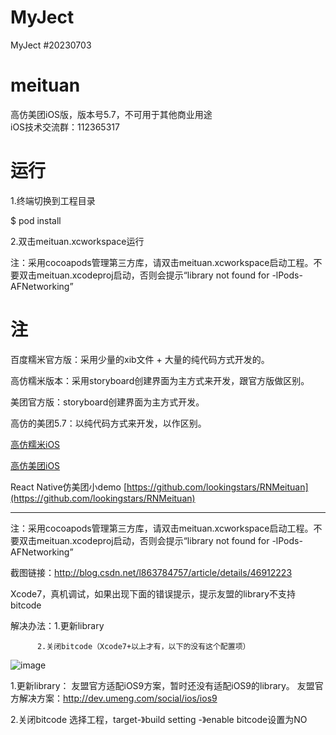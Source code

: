 # MyJect
MyJect
#20230703
# meituan
高仿美团iOS版，版本号5.7，不可用于其他商业用途  
iOS技术交流群：112365317  

# 运行
1.终端切换到工程目录  

$ pod install  

2.双击meituan.xcworkspace运行  

注：采用cocoapods管理第三方库，请双击meituan.xcworkspace启动工程。不要双击meituan.xcodeproj启动，否则会提示“library not found for -lPods-AFNetworking”

# 注
百度糯米官方版：采用少量的xib文件 + 大量的纯代码方式开发的。  

高仿糯米版本：采用storyboard创建界面为主方式来开发，跟官方版做区别。  

美团官方版：storyboard创建界面为主方式开发。  

高仿的美团5.7：以纯代码方式来开发，以作区别。  

[高仿糯米iOS](https://github.com/lookingstars/nuomi)  

[高仿美团iOS](https://github.com/lookingstars/meituan)  

React Native仿美团小demo [https://github.com/lookingstars/RNMeituan](https://github.com/lookingstars/RNMeituan)

---


注：采用cocoapods管理第三方库，请双击meituan.xcworkspace启动工程。不要双击meituan.xcodeproj启动，否则会提示“library not found for -lPods-AFNetworking”

截图链接：http://blog.csdn.net/l863784757/article/details/46912223


Xcode7，真机调试，如果出现下面的错误提示，提示友盟的library不支持bitcode

解决办法：1.更新library

          2.关闭bitcode（Xcode7+以上才有，以下的没有这个配置项）

![image](https://github.com/lookingstars/meituan/blob/master/meituan/screenshots/youmeng_ios9.png)

1.更新library：
友盟官方适配iOS9方案，暂时还没有适配iOS9的library。
友盟官方解决方案：http://dev.umeng.com/social/ios/ios9

2.关闭bitcode
选择工程，target-》build setting -》enable bitcode设置为NO


